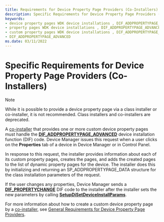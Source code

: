 ```yaml
---
title: Requirements for Device Property Page Providers (Co-Installers)
description: Specific Requirements for Device Property Page Providers (Co-Installers)
keywords:
- device property pages WDK device installations , DIF_ADDPROPERTYPAGE_ADVANCED
- property pages WDK device installations , DIF_ADDPROPERTYPAGE_ADVANCED
- custom property pages WDK device installations , DIF_ADDPROPERTYPAGE_ADVANCED
- DIF_ADDPROPERTYPAGE_ADVANCED
ms.date: 03/11/2022
---
```


# Specific Requirements for Device Property Page Providers (Co-Installers)

> [!NOTE]
> While it is possible to provide a device property page via a class installer or co-installer, it is not recommended. Class installers and co-installers are deprecated.

A [co-installer](writing-a-co-installer.md) that provides one or more custom device property pages must handle the [**DIF_ADDPROPERTYPAGE_ADVANCED**](./dif-addpropertypage-advanced.md) device installation function (DIF) code. Device Manager issues this request when a user clicks on the **Properties** tab of a device in Device Manager or in Control Panel.

In response to this request, the installer provides information about each of its custom property pages, creates the pages, and adds the created pages to the list of dynamic property pages for the device. The installer does this by initializing and returning an SP_ADDPROPERTYPAGE_DATA structure for the class installation parameters of the request.

If the user changes any properties, Device Manager sends a [**DIF_PROPERTYCHANGE**](./dif-propertychange.md) DIF code to the installer after the installer sets the new parameters by calling [**SetupDiSetDeviceInstallParams**](/windows/win32/api/setupapi/nf-setupapi-setupdisetdeviceinstallparamsa).

For more information about how to create a custom device property page by a [co-installer](writing-a-co-installer.md), see [General Requirements for Device Property Page Providers](general-requirements-for-device-property-page-providers.md).

 


